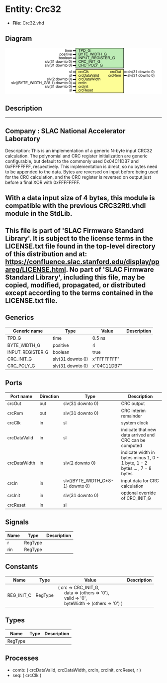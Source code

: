 # Entity: Crc32

- **File**: Crc32.vhd
## Diagram

![Diagram](Crc32.svg "Diagram")
## Description

-----------------------------------------------------------------------------
 Company    : SLAC National Accelerator Laboratory
-----------------------------------------------------------------------------
 Description:
 This is an implementation of a generic N-byte input CRC32 calculation.
 The polynomial and CRC register initialization are generic configurable, but
 default to the commonly used 0x04C11DB7 and 0xFFFFFFFF, respectively.
 This implementation is direct, so no bytes need to be appended to the data.
 Bytes are reversed on input before being used for the CRC calculation,
 and the CRC register is reversed on output just before a final XOR with
 0xFFFFFFFF.

 With a data input size of 4 bytes, this module is compatible with the
 previous CRC32Rtl.vhdl module in the StdLib.
-----------------------------------------------------------------------------
 This file is part of 'SLAC Firmware Standard Library'.
 It is subject to the license terms in the LICENSE.txt file found in the
 top-level directory of this distribution and at:
    https://confluence.slac.stanford.edu/display/ppareg/LICENSE.html.
 No part of 'SLAC Firmware Standard Library', including this file,
 may be copied, modified, propagated, or distributed except according to
 the terms contained in the LICENSE.txt file.
-----------------------------------------------------------------------------
## Generics

| Generic name     | Type             | Value       | Description |
| ---------------- | ---------------- | ----------- | ----------- |
| TPD_G            | time             | 0.5 ns      |             |
| BYTE_WIDTH_G     | positive         | 4           |             |
| INPUT_REGISTER_G | boolean          | true        |             |
| CRC_INIT_G       | slv(31 downto 0) | x"FFFFFFFF" |             |
| CRC_POLY_G       | slv(31 downto 0) | x"04C11DB7" |             |
## Ports

| Port name    | Direction | Type                             | Description                                                                 |
| ------------ | --------- | -------------------------------- | --------------------------------------------------------------------------- |
| crcOut       | out       | slv(31 downto 0)                 |  CRC output                                                                 |
| crcRem       | out       | slv(31 downto 0)                 |  CRC interim remainder                                                      |
| crcClk       | in        | sl                               |  system clock                                                               |
| crcDataValid | in        | sl                               |  indicate that new data arrived and CRC can be computed                     |
| crcDataWidth | in        | slv(2 downto 0)                  |  indicate width in bytes minus 1, 0 - 1 byte, 1 - 2 bytes ... , 7 - 8 bytes |
| crcIn        | in        | slv((BYTE_WIDTH_G*8-1) downto 0) |  input data for CRC calculation                                             |
| crcInit      | in        | slv(31 downto 0)                 |  optional override of CRC_INIT_G                                            |
| crcReset     | in        | sl                               |                                                                             |
## Signals

| Name | Type    | Description |
| ---- | ------- | ----------- |
| r    | RegType |             |
| rin  | RegType |             |
## Constants

| Name       | Type    | Value                                                                                                                                                                                                                                                | Description |
| ---------- | ------- | ---------------------------------------------------------------------------------------------------------------------------------------------------------------------------------------------------------------------------------------------------- | ----------- |
| REG_INIT_C | RegType |  (       crc       => CRC_INIT_G,<br><span style="padding-left:20px">       data      => (others => '0'),<br><span style="padding-left:20px">       valid     => '0',<br><span style="padding-left:20px">       byteWidth => (others => '0')       ) |             |
## Types

| Name    | Type | Description |
| ------- | ---- | ----------- |
| RegType |      |             |
## Processes
- comb: ( crcDataValid, crcDataWidth, crcIn, crcInit, crcReset, r )
- seq: ( crcClk )
